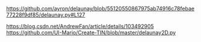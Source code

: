 https://github.com/ayron/delaunay/blob/55120550867975ab74916c78febae77228f9df85/delaunay.py#L127

https://blog.csdn.net/AndrewFan/article/details/103492905
https://github.com/UI-Mario/Create-TIN/blob/master/delaunay2D.py